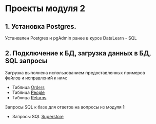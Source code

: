 # Проекты модуля 2

## 1. Установка Postgres.
Установлен Postgres и pgAdmin ранее в курсе DataLearn - SQL
## 2. Подключение к БД, загрузка данных в БД, SQL запросы
Загрузка выполнена использованием предоставленных примеров файлов и исправлений к ним:
- Таблица [Orders](./2_3_orders.sql)
- Таблица [People](./2_3_people.sql)
- Таблица [Returns](./2_3_returns.sql)

Запросы SQL к базе для ответов на вопросы из модуля 1:
-  Запросы SQL [Superstore](./2_3_3_superstore.sql)
